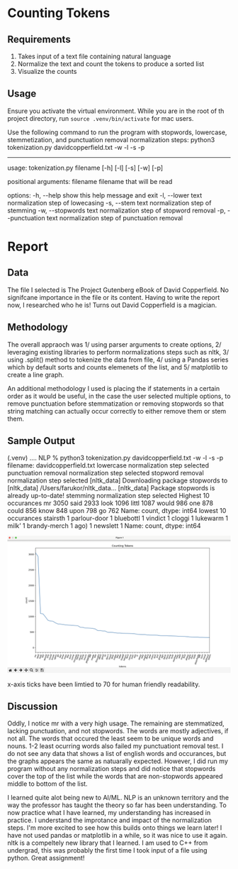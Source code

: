 # Counting Tokens

## Requirements
1. Takes input of a text file containing natural language
2. Normalize the text and count the tokens to produce a sorted list
3. Visualize the counts

## Usage
Ensure you activate the virtual environment.  While you are in the root of th project directory, run `source .venv/bin/activate` for mac users.

Use the following command to run the program with stopwords, lowercase, stemmetization, and punctuation removal normalization steps:
python3 tokenization.py davidcopperfield.txt  -w -l -s -p

---- 

usage: tokenization.py filename [-h] [-l] [-s] [-w] [-p] 

positional arguments:
  filename           filename that will be read

options:
  -h, --help         show this help message and exit
  -l, --lower        text normalization step of lowecasing
  -s, --stem         text normalization step of stemming
  -w, --stopwords    text normalization step of stopword removal
  -p, --punctuation  text normalization step of punctuation removal


# Report
## Data
The file I selected is The Project Gutenberg eBook of David Copperfield. No signifcane importance in the file or its content. Having to write the report now, I researched who he is! Turns out David Copperfield is a magician. 

## Methodology
The overall appraoch was 1/ using parser arguments to create options, 2/ leveraging existing libraries to perform normalizations steps such as nltk, 3/ using .split() method to tokenize the data from file, 4/ using a Pandas series which by default sorts and counts elemenets of the list, and 5/ matplotlib to create a line graph.

An additional methodology I used is placing the if statements in a certain order as it would be useful, in the case the user selected multiple options, to remove punctuation before stemmatization or removing stopwords so that string matching can actually occur correctly to either remove them or stem them. 

## Sample Output
(.venv) .... NLP % python3 tokenization.py davidcopperfield.txt  -w -l -s -p
filename: davidcopperfield.txt
lowercase normalization step selected
punctuation removal normalization step selected
stopword removal normalization step selected
[nltk_data] Downloading package stopwords to
[nltk_data]     /Users/farukor/nltk_data...
[nltk_data]   Package stopwords is already up-to-date!
stemming normalization step selected
Highest 10 occurances
mr       3050
said     2933
look     1096
littl    1087
would     986
one       878
could     856
know      848
upon      798
go        762
Name: count, dtype: int64
lowest 10 occurances
stairsth        1
parlour-door    1
bluebottl       1
vindict         1
cloggi          1
lukewarm        1
milk’           1
brandy-merch    1
ago)            1
newslett        1
Name: count, dtype: int64

![figure of tokenization count](figure-1.png)

x-axis ticks have been limtied to 70 for human friendly readability.

## Discussion
Oddly, I notice mr with a very high usage. The remaining are stemmatized, lacking punctuation, and not stopwords. The words are mostly adjectives, if not all. The words that occured the least seem to be unique words and nouns. 1-2 least ocurring words also failed my punctuationt removal test. I do not see any data that shows a list of english words and occurances, but the graphs appears the same as natuarally expected. However, I did run my program without any normalization steps and did notice that stopwords cover the top of the list while the words that are non-stopwords appeared middle to bottom of the list.

I learned quite alot being new to AI/ML. NLP is an unknown territory and the way the professor has taught the theory so far has been understanding. To now practice what I have learned, my understanding has increased in practice. I understand the improtance and impact of the normalization steps. I'm more excited to see how this builds onto things we learn later! I have not used pandas or matplotlib in a while, so it was nice to use it again. nltk is a compeltely new library that I learned. I am used to C++ from undergrad, this was probably the first time I took input of a file using python. Great assignment!